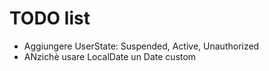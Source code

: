 # TODO list

- Aggiungere UserState: Suspended, Active, Unauthorized
- ANzichè usare LocalDate un Date custom